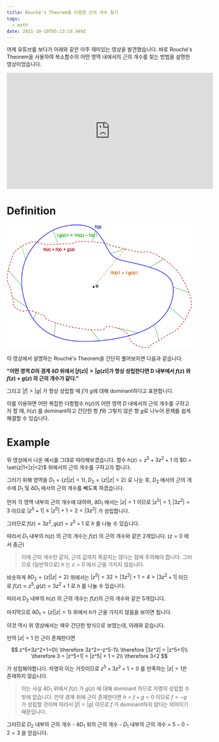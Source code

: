```yaml
---
title: Rouché's Theorem을 이용한 근의 개수 찾기
tags:
  - math
date: 2021-10-10T05:13:19.949Z
---
```


어제 유튜브를 보다가 아래와 같은 아주 재미있는 영상을 발견했습니다. 바로 Rouché's Theorem을 사용하여 복소함수의 어떤 영역 내에서의 근의 개수를 찾는 방법을 설명한 영상이었습니다.

<iframe width="560" height="315" src="https://www.youtube.com/embed/L7qC5pm2tmA" title="YouTube video player" frameborder="0" allow="accelerometer; autoplay; clipboard-write; encrypted-media; gyroscope; picture-in-picture" allowfullscreen></iframe>

# Definition

![Rouche-thm](imgs/Rouche-thm.png)

이 영상에서 설명하는 Rouché's Theorem을 간단히 풀어보자면 다음과 같습니다.

**"어떤 영역 $D$의 경계 $\partial D$ 위에서 $|f(z)|>|g(z)|$가 항상 성립한다면 D 내부에서 $f(z)$ 와 $f(z)+g(z)$ 의 근의 개수가 같다."**

그리고 $|f|>|g|$ 가 항상 성립할 때 $f$가 $g$에 대해 dominant하다고 표현합니다.

이를 이용하면 어떤 복잡한 다항함수 $h(z)$의 어떤 영역 $D$ 내에서의 근의 개수를 구하고자 할 때, $h(z)$ 를 dominant하고 간단한 항 $f$와 그렇지 않은 항 $g$로 나누어 문제를 쉽게 해결할 수 있습니다.

# Example

위 영상에서 나온 예시를 그대로 따라해보겠습니다. 함수 $h(z)=z^5+3z^2+1$ 의 $D = \set{z|1<|z|<2}$ 위에서의 근의 개수를 구하고자 합니다.

그러기 위해 영역을 $D_1 = \{z | |z| <1\}, D_2 = \{z ||z|<2\}$ 로 나눈 후, $D_2$ 에서의 근의 개수에 $D_1$ 및 $\partial D_1$ 에서의 근의 개수를 빼도록 하겠습니다.

먼저 각 영역 내부의 근의 개수에 대하여, $\partial D_1$ 에서는 $|z|=1$ 이므로 $|z^5|=1, |3z^2|=3$ 이므로 $|z^5+1|\leq|z^5|+1=2<|3z^2|$ 가 성립합니다.

그러므로 $f(z)=3z^2, g(z)=z^5+1$ 로 $h$ 를 나눌 수 있습니다.

따라서 $D_1$ 내부의 $h(z)$ 의 근의 개수는 $f(z)$ 의 근의 개수와 같은 2개입니다. ($z=0$ 에서 중근)

> 이때 근의 개수만 같지, 근의 값까지 똑같지는 않다는 점에 주의해야 합니다. 그러므로 (일반적으로) $h$ 는 $z=0$ 에서 근을 가지지 않습니다.

비슷하게 $\partial D_2 = \{ z| |z|=2\}$ 위에서는 $|z^5|=32>|3z^2|+1=4>|3z^2+1|$ 이므로 $f(z)=z^5, g(z)=3z^2+1$ 로 $h$ 를 나눌 수 있습니다.

따라서 $D_2$ 내부의 $h(z)$ 의 근의 개수는 $f(z)$의 근의 개수와 같은 5개입니다.

마지막으로 $\partial D_1 = \{z||z|=1\}$ 위에서 $h$가 근을 가지지 않음을 보이면 됩니다.

이것 역시 위 영상에서는 매우 간단한 방식으로 보였는데, 아래와 같습니다.

만약 $|z|=1$ 인 근이 존재한다면

$$
z^5+3z^2+1=0\\
\therefore 3z^2=-z^5-1\\
\therefore |3z^2| = |z^5+1|\\
\therefore 3 = |z^5+1| < |z^5| + 1 = 2\\
\therefore 3<2
$$

가 성립해야합니다. 자명히 이는 거짓이므로 $z^5+3z^2+1=0$ 를 만족하는 $|z|=1$은 존재하지 않습니다.

> 이는 사실 $\partial D_1$ 위에서 $f(z)$ 가 $g(z)$ 에 대해 dominant 하므로 자명히 성립할 수밖에 없습니다. 만약 경계 위에 근이 존재한다면 $h=f+g = 0$ 이므로 $f=-g$ 가 성립할 것이며 따라서 $|f|=|g|$ 이므로 $f$ 가 dominant하지 않다는 의미이기 때문입니다.

그러므로 $D_2$ 내부의 근의 개수 - $\partial D_1$ 위의 근의 개수 - $D_1$ 내부의 근의 개수 = $5-0-2= 3$ 을 얻습니다.
